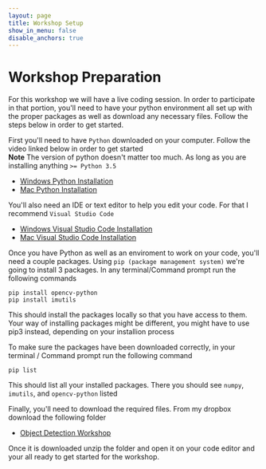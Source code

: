 ```yaml
---
layout: page
title: Workshop Setup
show_in_menu: false
disable_anchors: true
---
```


# Workshop Preparation
For this workshop we will have a live coding session. In order to participate in that portion, you'll need to have your python environment all set up with the proper packages as
well as download any necessary files. Follow the steps below in order to get started.<br>

First you'll need to have ```Python``` downloaded on your computer. Follow the video linked below in order to get started<br>
**Note** The version of python doesn't matter too much. As long as you are installing anything ```>= Python 3.5```
- [Windows Python Installation](https://www.youtube.com/watch?v=UvcQlPZ8ecA&t=47s)
- [Mac Python Installation](https://www.youtube.com/watch?v=TgA4ObrowRg)

You'll also need an IDE or text editor to help you edit your code. For that I recommend ```Visual Studio Code```
- [Windows Visual Studio Code Installation](https://www.youtube.com/watch?v=MlIzFUI1QGA)
- [Mac Visual Studio Code Installation](https://www.youtube.com/watch?v=tCfbi5PF1y0)

Once you have Python as well as an enviroment to work on your code, you'll need a couple packages. Using ```pip (package management system)``` we're going to install 3 packages.
In any terminal/Command prompt run the following commands
```
pip install opencv-python
pip install imutils
```
This should install the packages locally so that you have access to them. Your way of installing packages might be different, you might have to use pip3 instead, depending on your installion process

To make sure the packages have been downloaded correctly, in your terminal / Command prompt run the following command
```
pip list
```
This should list all your installed packages. There you should see ```numpy```, ```imutils```, and ```opencv-python``` listed

Finally, you'll need to download the required files. From my dropbox download the following folder
- [Object Detection Workshop](https://www.dropbox.com/sh/dr6zc9m3rut0jwb/AAC-m8ihRpwXlMuf_WqLJASda?dl=0)

Once it is downloaded unzip the folder and open it on your code editor and your all ready to get started for the workshop.
